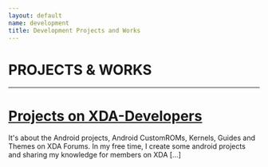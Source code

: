 ```yaml
---
layout: default
name: development
title: Development Projects and Works
---
```


# PROJECTS & WORKS

----

# [Projects on XDA-Developers](projects/xda-threads-collection.md)
It's about the Android projects, Android CustomROMs, Kernels, Guides and Themes on XDA Forums. In my free time, I create some android projects and sharing my knowledge for members on XDA [...]


